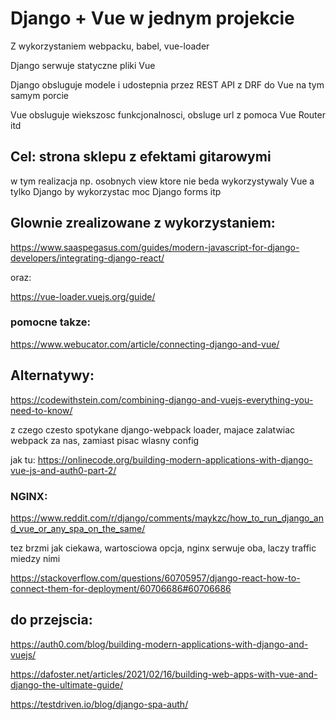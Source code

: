 # Django + Vue w jednym projekcie
Z wykorzystaniem webpacku, babel, vue-loader

Django serwuje statyczne pliki Vue

Django obsluguje modele i udostepnia przez REST API z DRF do Vue na tym samym porcie

Vue obsluguje wiekszosc funkcjonalnosci, obsluge url z pomoca Vue Router itd

## Cel: strona sklepu z efektami gitarowymi

w tym realizacja np. osobnych view ktore nie beda wykorzystywaly Vue a tylko Django by wykorzystac moc Django forms itp

## Glownie zrealizowane z wykorzystaniem:

https://www.saaspegasus.com/guides/modern-javascript-for-django-developers/integrating-django-react/

oraz:

https://vue-loader.vuejs.org/guide/



### pomocne takze:

https://www.webucator.com/article/connecting-django-and-vue/


## Alternatywy:

https://codewithstein.com/combining-django-and-vuejs-everything-you-need-to-know/ 

z czego czesto spotykane django-webpack loader, majace zalatwiac webpack za nas, zamiast pisac wlasny config

jak tu:
https://onlinecode.org/building-modern-applications-with-django-vue-js-and-auth0-part-2/


### NGINX:

https://www.reddit.com/r/django/comments/maykzc/how_to_run_django_and_vue_or_any_spa_on_the_same/

tez brzmi jak ciekawa, wartosciowa opcja, nginx serwuje oba, laczy traffic miedzy nimi

https://stackoverflow.com/questions/60705957/django-react-how-to-connect-them-for-deployment/60706686#60706686


## do przejscia: 

https://auth0.com/blog/building-modern-applications-with-django-and-vuejs/

https://dafoster.net/articles/2021/02/16/building-web-apps-with-vue-and-django-the-ultimate-guide/

https://testdriven.io/blog/django-spa-auth/
